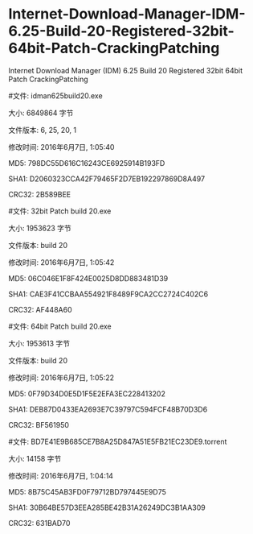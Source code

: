 # Internet-Download-Manager-IDM-6.25-Build-20-Registered-32bit-64bit-Patch-CrackingPatching
Internet Download Manager (IDM) 6.25 Build 20 Registered 32bit 64bit Patch CrackingPatching

#文件: idman625build20.exe

大小: 6849864 字节

文件版本: 6, 25, 20, 1

修改时间: 2016年6月7日, 1:05:40

MD5: 798DC55D616C16243CE6925914B193FD

SHA1: D2060323CCA42F79465F2D7EB192297869D8A497

CRC32: 2B589BEE

#文件: 32bit Patch build 20.exe

大小: 1953623 字节

文件版本: build 20

修改时间: 2016年6月7日, 1:05:42

MD5: 06C046E1F8F424E0025D8DD883481D39

SHA1: CAE3F41CCBAA554921F8489F9CA2CC2724C402C6

CRC32: AF448A60

#文件: 64bit Patch build 20.exe

大小: 1953613 字节

文件版本: build 20

修改时间: 2016年6月7日, 1:05:22

MD5: 0F79D34D0E5D1F5E2EFA3EC228413202

SHA1: DEB87D0433EA2693E7C39797C594FCF48B70D3D6

CRC32: BF561950

#文件: BD7E41E9B685CE7B8A25D847A51E5FB21EC23DE9.torrent

大小: 14158 字节

修改时间: 2016年6月7日, 1:04:14

MD5: 8B75C45AB3FD0F79712BD797445E9D75

SHA1: 30B64BE57D3EEA285BE42B31A26249DC3B1AA309

CRC32: 631BAD70
